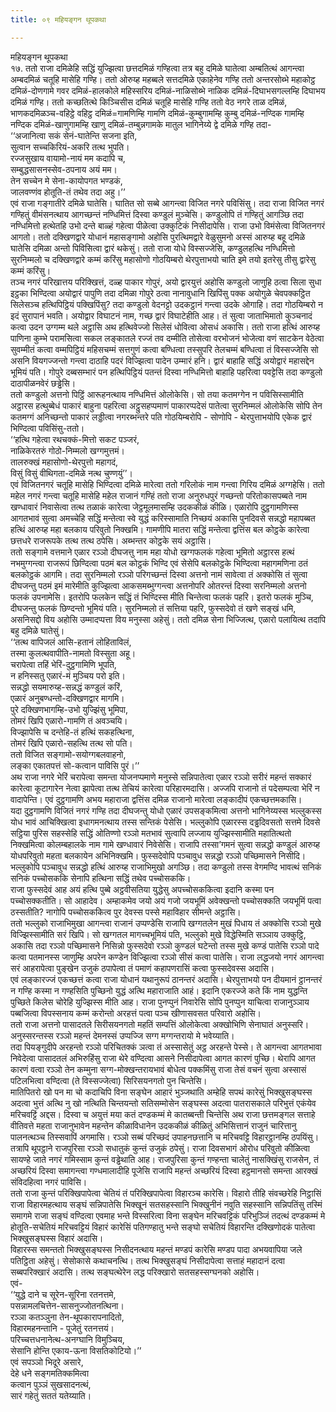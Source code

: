 ```yaml
---
title: ०९ महियङ्गन थूपकथा

---
```

महियङ्गन थूपकथा  
१७. ततो राजा दमिळेहि सद्धिं युज्झित्वा छत्तदमिळं गण्हित्वा तत्र बहु दमिळे घातेत्वा अम्बतित्थं आगन्त्वा अम्बदमिळं चतूहि मासेहि गण्हि। ततो ओरुय्ह महब्बले सत्तदमिळे एकाहेनेव गण्हि ततो अन्तरसोब्भे महाकोट्ठ दमिळं-दोणगामे गवर दमिळं-हालकोले महिस्सरिय दमिळं-नाळिसोब्भे नाळिक दमिळं-दिघाभसगल्लम्हि दिघाभय दमिळं गण्हि। ततो कच्छतित्थे किञ्चिसीस दमिळं चतूहि मासेहि गण्हि ततो वेठ नगरे ताळ दमिळं, भाणकदमिळञ्च-वहिट्ठे वहिट्ठ दमिळं=गामणिम्हि गामणि दमिळं-कुम्बुगामम्हि कुम्बु दमिळं-नण्दिक गामम्हि नण्दिक दमिळं-खाणुगामम्हि खाणु दमिळं-तम्बुन्नगामके मातुल भागिनेय्ये द्वे दमिळे गण्हि तदा-  
‘‘अजानित्वा सकं सेनं-घातेन्ति सजना इति,  
सुत्वान सच्चकिरियं-अकरि तत्थ भुपति।  
रज्जसुखाय वायामो-नायं मम कदापि च,  
सम्बुद्धसासनस्सेव-ठपनाय अयं मम।  
तेन सच्चेन मे सेना-कायोपगत भण्डकं,  
जालवण्णंव होतूति-तं तथेव तदा अहु।’’  
एवं राजा गङ्गातीरे दमिळे घातेसि। घातित सो सब्बे आगन्त्वा विजित नगरे पविसिंसु। तदा राजा विजित नगरं गण्हितुं वीमंसनत्थाय आगच्छन्तं नण्धिमित्तं दिस्वा कण्डुलं मुञ्चेसि। कण्डुलोपि तं गण्हितुं आगञ्छि तदा नण्धिमित्तो हत्थेतहि उभो दन्ते बाळ्हं गहेत्वा पीळेत्वा उक्कुटिकं निसीदापेसि। राजा उभो विमंसेत्वा विजितनगरं आगतो। ततो दक्खिणद्वारे योधानं महासङ्गामो अहोसि पुरत्थिमद्वारे वेळुसुमनो अस्सं आरुय्ह बहू दमिळे घातेसि दमिळा अन्तो पिविसित्वा द्वारं थकेसुं। ततो राजा योधे विस्सज्जेसि, कण्डुलहत्थि नण्धिमित्तो सुरनिम्मलो च दक्खिणद्वारे कम्मं करिंसु महासोणो गोठयिम्बरो थेरपुत्ताभयो चाति इमे तयो इतरेसु तीसु द्वारेसु कम्मं करिंसु।  
तञ्च नगरं परिखात्तय परिक्खित्तं, दळ्ह पाकार गोपुरं, अयो द्वारयुत्तं अहोसि कण्डुलो जाणुहि ठत्वा सिला सुधा इट्ठका भिण्दित्वा अयोद्वारं पापुणि तदा दमिळा गोपुरे ठत्वा नानावुधानि खिपिंसु पक्क अयोगुळे चेवपक्कट्ठित सिलेसञ्च हत्थिपिट्ठियं पक्खिपिंसु? तदा कण्डुलो वेदनट्टो उदकट्ठानं गन्त्वा उदके ओगाहि। तदा गोठयिम्बरो न इदं सुरापानं भवति। अयोद्वार विघाटनं नाम, गच्छ द्वारं विघाटेहीति आह। तं सुत्वा जाताभिमातो कुञ्चनादं कत्वा उदन उग्गम्म थले अट्ठासि अथ हत्थिवेज्जो सिलेसं धोवित्वा ओसधं अकासि। ततो राजा हत्थिं आरुय्ह पाणिना कुम्भे परामसित्वा सकल लङ्कातले रज्जं तव दम्मीति तोसेत्वा वरभोजनं भोजेत्वा वणं साटकेन वेठेत्वा सुवम्मीतं कत्वा वम्मपिट्ठियं महिसचम्मं सत्तगुणं कत्वा बण्धित्वा तस्सुपरि तेलचम्मं बण्धित्वा तं विस्सज्जेसि सो असनि वियगज्जन्तो गन्त्वा दाठाहि पदरं विज्झित्वा पादेन उम्मारं हनि। द्वारं बाहाहि सद्धिं अयोद्वारं महासद्देन भूमियं पति। गोपुरे दब्बसम्भारं पन हत्थिपिट्ठियं पतन्तं दिस्वा नण्धिमित्तो बाहाहि पहरित्वा पवट्टेसि तदा कण्डुलो दाठापीळनवेरं छड्ढेसि।  
ततो कण्डुलो अत्तनो पिट्ठिं आरूहनत्थाय नण्धिमित्तं ओलोकेसि। सो तया कतमग्गेन न पविसिस्सामीति अट्ठारस हत्थुब्बेधं पाकारं बाहुना पहरित्वा अट्ठुसहप्पमाणं पाकारप्पदेसं पातेत्वा सुरनिम्मलं ओलोकेसि सोपि तेन कतमग्गं अनिच्छन्तो पाकारं लड्डीत्वा नगरब्भन्तरे पति गोठयिम्बरोपि - सोणोपि - थेरपुत्ताभयोपि एकेक द्वारं भिण्दित्वा पविसिंसु-ततो।  
‘‘हत्थि गहेत्वा रथचक्कं-मित्तो सकट पञ्जरं,  
नाळिकेरतरुं गोठो-निम्मलो खग्गमुत्तमं।  
तालरुक्खं महासोणो-थेरपुत्तो महागदं,  
विसुं विसुं वीथिगता-दमिळे नत्थ चुण्णयुं’’।  
एवं विजितनगरं चतूहि मासेहि भिण्दित्वा दमिळे मारेत्वा ततो गरिलोकं नाम गन्त्वा गिरिय दमिळं अग्गहेसि। ततो महेल नगरं गन्त्वा चतूहि मासेहि महेल राजानं गण्हिं ततो राजा अनुरुधपुरं गच्छन्तो परितोकासपब्बते नाम खण्धावारं निवासेत्वा तत्थ तळाकं कारेत्वा जेट्ठमूलमासम्हि उदककीळं कीळि। एळारोपि दुट्ठगामणिस्स आगतभावं सुत्वा अमच्चेहि सद्धिं मन्तेत्वा स्वे युद्धं करिस्सामाति निच्छयं अकासि पुनदिवसे सन्नद्धो महापब्बत हत्थिं आरुय्ह महा बलकाय परिवुतो निक्खमि। गामणीपि मातरा सद्धिं मन्तेत्वा द्वत्तिंस बल कोट्ठके कारेत्वा छत्तधरे राजरूपके तत्थ तत्थ ठपेसि। अब्भन्तर कोट्ठके सयं अट्ठासि।  
ततो सङ्गामे वत्तमाने एळार रञ्ञो दीघजत्तु नाम महा योधो खग्गफलकं गहेत्वा भूमितो अट्ठारस हत्थं नभमुग्गन्त्वा राजरूपं छिण्दित्वा पठमं बल कोट्ठकं भिण्दि एवं सेसेपि बलकोट्ठके भिण्दित्वा महागमणिना ठतं बलकोट्ठकं आगमि। तदा सुरनिम्मलो रञ्ञो परिगच्छन्तं दिस्वा अत्तनो नामं सावेत्वा तं अक्कोसि तं सुत्वा दीघजन्तु पठमं इमं मारेमीति कुज्झित्वा आकसमब्भुग्गन्त्वा अत्तनोपरि ओतरन्तं दिस्वा सरनिम्मलो अत्तनो फलकं उपनामेसि। इतरोपि फलकेन सद्धिं तं भिण्दिस्स मीति चिन्तेत्वा फलकं पहरि। इतरो फलकं मुञ्चि, दीघजन्तु फलकं छिण्दन्तो भूमियं पति। सुरनिम्मलो तं सत्तिया पहरि, फुस्सदेवो तं खणे सङ्खं धमि, असनिसद्दो विय अहोसि उम्मादप्पत्ता विय मनुस्सा अहेसुं। ततो दमिळ सेना भिज्जित्थ, एळारो पलायित्थ तदापि बहु दमिळे घातेसुं।  
‘‘तत्थ वापिजलं आसि-हतानं लोहिताविलं,  
तस्मा कुलत्थवापीति-नामतो विस्सुता अहू।  
चरापेत्वा तहिं भेरिं-दुट्ठगामिणि भूपति,  
न हनिस्सतु एळारं-मं मुञ्चिय परो इति।  
सन्नद्धो सयमारुय्ह-सन्नद्धं कण्डुलं करिं,  
एळारं अनुबण्धन्तो-दक्खिणद्वार मागमि।  
पुरे दक्खिणभागम्हि-उभो युज्झिंसु भूमिपा,  
तोमरं खिपि एळारो-गामणि तं अवञ्चयि।  
विज्झापेसि च दन्तेहि-तं हत्थिं सकहत्थिना,  
तोमरं खिपि एळारो-सहत्थि तत्थ सो पति।  
ततो विजित सङ्गामो-सयोग्गबलवाहनो,  
लङ्का एकातपत्तं सो-कत्वान पाविसि पुरं।’’  
अथ राजा नगरे भेरिं चरापेत्वा समन्ता योजनप्पमाणे मनुस्से सन्निपातेत्वा एळार रञ्ञो सरीरं महन्तं सक्कारं कारेत्वा कूटागारेन नेत्वा झापेत्वा तत्थ तेचियं कारेत्वा परिहारमदासि। अज्जपि राजानो तं पदेसम्पत्वा भेरिं न वादापेन्ति। एवं दुट्ठगामणि अभय महाराजा द्वत्तिंस दमिळ राजानो मारेत्वा लङ्कादीपं एकच्छत्तमकासि।  
यदा दुट्ठगामणि विजितं नगरं गण्हि तदा दीघजन्तु योधो एळारं उपसङ्कमित्वा अत्तनो भागिनेय्यस्स भल्लुकस्स योध भावं आचिक्खित्वा इधागमनत्थाय तस्स सन्तिकं पेसेसि। भल्लुकोपि एळारस्स दड्ढदिवसतो सत्तमे दिवसे सट्ठिया पुरिस सहस्सेहि सद्धिं ओतिण्णो रञ्ञो मतभावं सुत्वापि लज्जाय युज्झिस्सामीति महातित्थतो निक्खमित्वा कोलम्बहालके नाम गामे खण्धावारं निवेसेसि। राजापि तस्सा’गमनं सुत्वा सन्नद्धो कण्डुलं आरुय्ह योधपरिवुतो महता बलकायेन अभिनिक्खमि। फुस्सदेवोपि पञ्चावुध सन्नद्धो रञ्ञो पच्छिमासने निसीदि। भल्लुकोपि पञ्चावुध सन्नद्धो हत्थिं आरुय्ह राजाभिमुखो अगञ्छि। तदा कण्डुलो तस्स वेगमण्दि भावत्थं सनिकं सनिकं पच्चोसककि सेनापि हत्थिना सद्धिं तथेव पच्चोसककि।  
राजा फुस्सदेवं आह अयं हत्थि पुब्बे अट्ठवीसतिया युद्धेसु अपच्चोसककित्वा इदानि कस्मा पन पच्चोसक्कतीति। सो आहादेव। अम्हाकमेव जयो अयं गजो जयभूमिं अवेक्खन्तो पच्चोसक्कति जयभूमिं पत्वा ठस्सतीति? नागोपि पच्चोसककित्व पुर देवस्स पस्से महाविहार सीमन्ते अट्ठासि।  
ततो भल्लुको राजाभिमुखा आगन्त्वा राजानं उप्पण्डेसि राजापि खग्गतलेन मुखं पिधाय तं अक्कोसि रञ्ञो मुखे विज्झिस्सामीति सरं खिपि। सो खग्गतल मागच्चभूमियं पति, भल्लुको मुखे विद्धेस्मिति सञ्ञाय उक्कुट्ठि, अकासि तदा रञ्ञो पच्छिमासने निसिन्नो फुस्सदेवो रञ्ञो कुण्डलं घटेन्तो तस्स मुखे कण्डं पातेसि रञ्ञो पादे कत्वा पतमानस्स जाणुम्हि अपरेन कण्डेन विज्झित्वा रञ्ञो सीसं कत्वा पातेसि। राजा लद्धजयो नगरं आगन्त्वा सरं आहरापेत्वा पुङ्खेन उजुकं ठपापेत्वा तं पमाणं कहापणरासिं कत्वा फुस्सदेवस्स अदासि।  
एवं लङ्कारज्जं एकच्छत्तं कत्वा राजा योधानं यथानुरूपं ठानन्तरं अदासि। थेरपुत्ताभयो पन दीयमानं ट्ठानन्तरं न गण्हि कस्मा न गण्हसिति पुच्छिनो युद्धं अत्थि महाराजाति आहं। इदानि एकरज्जे कते किं नाम युद्धन्ति पुच्छिते किलेस चोरेहि युज्झिस्स मीति आह। राजा पुनप्पुनं निवारेसि सोपि पुनप्पुन याचित्वा राजानुञ्ञाय पब्बजित्वा विपस्सनाय कम्मं करोन्तो अरहत्तं पत्वा पञ्च खीणासवसत परिवारो अहोसि।  
ततो राजा अत्तनो पासादतले सिरीसयनगतो महतिं सम्पत्तिं ओलोकेत्वा अक्खोभिणि सेनाघातं अनुस्सरि। अनुस्सरन्तस्स रञ्ञो महन्तं देमनस्सं उप्पज्जि सग्ग मग्गन्तरायो मे भवेय्याति।  
तदा पियङ्गुदीपे अरहन्तो रञ्ञो परिचितक्कं ञत्वा तं अस्सासेतुं अट्ठ अरहन्ते पेस्से। ते आगन्त्वा आगतभावा निवेदेत्वा पासादतलं अभिरुहिंसु राजा थेरे वण्दित्वा आसने निसीदापेत्वा आगत कारणं पुच्छि। थेरापि आगत कारणं वत्वा रञ्ञो तेन कम्मुना सग्ग-मोक्खन्तरायभावं बोधेत्व पक्कमिंसु राजा तेसं वचनं सुत्वा अस्सासं पटिलभित्वा वण्दित्वा (ते विस्सज्जेत्वा) सिरिसयनगतो पुन चिन्तेसि।  
मातिपितरो खो पन मा चो कदाचिपि विना सङ्घेन आहारं भुञ्जथाति अम्हेहि सपथं कारेसुं भिक्खुसङ्घस्स अदत्वा भुत्तं अत्थि नु खो नत्थिति चिन्तयन्तो सतिसम्मोसेन सङ्घस्स अदत्वा पातरासकाले परिभुत्तं एकंयेव मरिचवट्टिं अद्दस। दिस्वा च अयुत्तं मया कतं दण्डकम्मं मे कातब्बन्ती चिन्तेसि अथ राजा छत्तमङ्गल सत्ताहे वीतिवत्ते महता राजानुभावेन महन्तेन कीळाविधानेन उदककीळं कीळितुं अभिसित्तानं राजुनं चारित्तानु पालनत्थञ्च तिस्सवापिं अगमासि। रञ्ञो सब्बं परिच्छदं उपाहनछत्तानि च मरिचवट्टि विहारट्ठानम्हि ठपयिंसु।  
तत्रापि थूपट्ठाने राजपुरिसा रञ्ञो सधातुकं कुन्तं उजुकं ठपेसुं। राजा दिवसभागं ओरोध परिवुतो कीळित्वा सायण्हे जाते नगरं गमिस्साम कुन्तं वड्ढेथाति आह। राजपुरिसा कुन्तं गण्हन्ता चालेतुं नासक्खिंसु राजसेन, तं अच्छरियं दिस्वा समागन्त्वा गण्धमालादीहि पूजेसि राजापि महन्तं अच्छरियं दिस्वा हट्ठमानसो समन्ता आरक्खं संविदहित्वा नगरं पाविसि।  
ततो राजा कुन्तं परिक्खिपापेत्वा चेतियं तं परिक्खिपापेत्वा विहारञ्च कारेसि। विहारो तीहि संवच्छरेहि निट्ठासिं राजा विहारमहत्थाय सङ्घं सन्निपातेसि भिक्खूनं सतसहस्सानि भिक्खुनीनं नवुति सहस्सानि सन्निपतिंसु तस्मिं समागमे राजा सङ्घं वण्दित्वा एवमाह भन्ते विस्सरित्वा विना सङ्घेन मरिचवट्टिकं परिभुञ्जिं तदत्थं दण्डकम्मं मे होतूति-सचेतियं मरिचवट्टियं विहारं कारेसिं पतिगण्हातु भन्ते सङ्घो सचेतियं विहारन्ति दक्खिणोदकं पातेत्वा भिक्खुसङ्घस्स विहारं अदासि।  
विहारस्स समन्ततो भिक्खुसङ्घस्स निसीदनत्थाय महन्तं मण्डपं कारेसि मण्डप पादा अभयवापिया जले पतिट्ठिता अहेसुं। सेसोकासे कथाचनत्थि। तत्थ भिक्खुसङ्घं निसीदापेत्वा सत्ताहं महादानं दत्वा सब्बपरिक्खारं अदासि। तत्थ सङ्घत्थेरेन लद्ध परिक्खारो सतसहस्सग्घनको अहोसि।  
एवं-  
‘‘युद्धे दाने च सूरेन-सूरिना रतनत्तमे,  
पसन्नामलचित्तेन-सासनुज्जोतनत्थिना।  
रञ्ञा कतञ्ञुना तेन-थूपकारापनादितो,  
विहारमहनन्तानि - पूजेतुं रतनत्तयं।  
परिच्चत्तधनानेत्थ-अनग्घानि विमुञ्चिय,  
सेसानि होन्ति एकाय-ऊना विसतिकोटियो।’’  
एवं सपञ्ञो भिदूरे असारे,  
देहे धने सङ्गमतिक्कमित्वा  
कत्वान पुञ्ञं सुखसादनत्थं,  
सारं गहेतुं सततं यतेय्याति।  